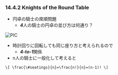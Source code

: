 ### 14.4.2 Knights of the Round Table
* 円卓の騎士の席順問題
  * ***4***人の騎士の円卓の並び方は何通り？
  
![PIC](https://vectr.com/abarth500/atS0WOGf6.svg?width=640&height=640&select=atS0WOGf6page0)

* 時計回りに回転しても同じ座り方と考えられるので
  * ***4-to-1***関係
* n人の騎士に一般化して考えると

`\[
\frac{\#seatings}{n}=\frac{n!}{n}=(n-1)!
\]`


